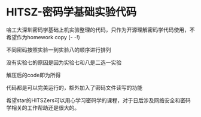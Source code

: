 # HITSZ-密码学基础实验代码
哈工大深圳密码学基础上机实验整理的代码，只作为开源理解密码学代码使用，不希望作为homework copy  (- -!)

不同密码按照实验一到实验八的顺序进行排列

没有实验七的原因是因为实验七和八是二选一实验

解压后的code即为所得

代码都是可以完美运行的，额外加入了密码文件读写的功能

希望star的HITSZers可以用心学习密码学的课程，对于日后涉及网络安全和密码学相关的工作帮助还是很大的。
